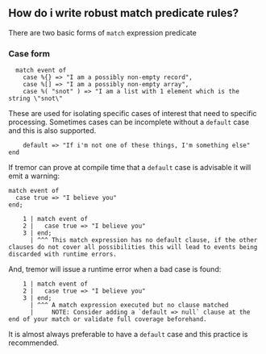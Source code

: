 ## How do i write robust match predicate rules?

There are two basic forms of `match` expression predicate

### Case form

```tremor
  match event of
    case %{} => "I am a possibly non-empty record",
    case %[] => "I am a possibly non-empty array",
    case %( "snot" ) => "I am a list with 1 element which is the string \"snot\"
```

These are used for isolating specific cases of interest that need to specific
processing. Sometimes cases can be incomplete without a `default` case and this
is also supported.

```tremor
    default => "If i'm not one of these things, I'm something else"
end
```

If tremor can prove at compile time that a `default` case is advisable it will
emit a warning:

```tremor
match event of
  case true => "I believe you"
end;
```

```tremor
    1 | match event of
    2 |   case true => "I believe you"
    3 | end;
      | ^^^ This match expression has no default clause, if the other clauses do not cover all possibilities this will lead to events being discarded with runtime errors.
```

And, tremor will issue a runtime error when a bad case is found:

```tremor
    1 | match event of
    2 |   case true => "I believe you"
    3 | end;
      | ^^^ A match expression executed but no clause matched
      |     NOTE: Consider adding a `default => null` clause at the end of your match or validate full coverage beforehand.

```

It is almost always preferable to have a `default` case and this practice is recommended.

